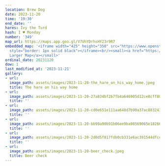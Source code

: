 ```yaml
---
location: Brew Dog
date: 2023-11-20
time: '19:30'
end_date: ''
hares: Ivy the Turd
hash: I ♥ Monday
number: '349'
map_url: https://maps.app.goo.gl/V7UhYDrhsHY23r9R7
embedded_map: '<iframe width="425" height="350" src="https://www.openstreetmap.org/export/embed.html?bbox=-6.233716607093811%2C53.343240262776334%2C-6.227923035621644%2C53.345972047873545&amp;layer=mapnik&amp;marker=53.34460565077785%2C-6.230821249999963"
  style="border: 1px solid black"></iframe><br/><small><a href="https://www.openstreetmap.org/?mlat=53.34461&amp;mlon=-6.23082#map=18/53.34461/-6.23082">View
  Larger Map</a></small>'
ordinal_date: 20231120
dow: 1
last_modified_at: '2023-11-21'
gallery:
- url:
  image_path: assets/images/2023-11-20-the_hare_on_his_way_home.jpeg
  title: The hare on his way home
- url:
  image_path: assets/images/2023-11-20-27a834bf2b7fb4a646905d12ce0cff80.jpeg
  title: ''
- url:
  image_path: assets/images/2023-11-20-cd0e651e111aa648d7b90a37ac883243.jpeg
  title: ''
- url:
  image_path: assets/images/2023-11-20-bb99a90b91b06ee9ba98569065e18266.jpeg
  title: ''
- url:
  image_path: assets/images/2023-11-20-2d0d5f817fdb0cb331e6ac391544dfce.jpeg
  title: ''
- url:
  image_path: assets/images/2023-11-20-beer_check.jpeg
  title: Beer check
---
```


